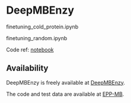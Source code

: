 # DeepMBEnzy

finetuning_cold_protein.ipynb

finetuning_random.ipynb

Code ref: [notebook](https://github.com/xinghd142857/PU-EPP/blob/master/finetuning.ipynb)

## Availability

DeepMBEnzy is freely available at [DeepMBEnzy](http://ai.biosynther.com/DeepMBEnzy/).

The code and test data are available at [EPP-MB](https://github.com/xinghd142857/PU-EPP/tree/master/EPP-MB).
